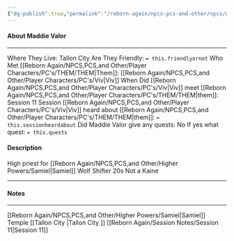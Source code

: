```yaml
---
{"dg-publish":true,"permalink":"/reborn-again/npcs-pcs-and-other/npcs/unknown/maddie-valor/"}
---
```



#### About Maddie Valor 
---
Where They Live: Tallon City 
Are They Friendly: `= this.friendlyornot`
Who Met [[Reborn Again/NPCS,PCS,and Other/Player Characters/PC's/THEM/THEM\|Them]]: [[Reborn Again/NPCS,PCS,and Other/Player Characters/PC's/Viv\|Viv]]
When Did [[Reborn Again/NPCS,PCS,and Other/Player Characters/PC's/Viv\|Viv]] meet [[Reborn Again/NPCS,PCS,and Other/Player Characters/PC's/THEM/THEM\|them]]: Session 11
Session [[Reborn Again/NPCS,PCS,and Other/Player Characters/PC's/Viv\|Viv]] heard about [[Reborn Again/NPCS,PCS,and Other/Player Characters/PC's/THEM/THEM\|them]]: `= this.sessionheardabout`
Did Maddie Valor  give any quests: No
	If yes what quest: `= this.quests`


#### Description
High priest for [[Reborn Again/NPCS,PCS,and Other/Higher Powers/Samiel\|Samiel]]
Wolf Shifter
20s 
Not a Kaine

---

#### Notes
---
[[Reborn Again/NPCS,PCS,and Other/Higher Powers/Samiel\|Samiel]] Temple
[[Tallon City \|Tallon City ]]
[[Reborn Again/Session Notes/Session 11\|Session 11]]


